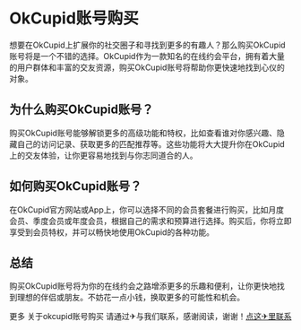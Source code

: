 # OkCupid账号购买

想要在OkCupid上扩展你的社交圈子和寻找到更多的有趣人？那么购买OkCupid账号将是一个不错的选择。OkCupid作为一款知名的在线约会平台，拥有着大量的用户群体和丰富的交友资源，购买OkCupid账号将帮助你更快速地找到心仪的对象。

## 为什么购买OkCupid账号？

购买OkCupid账号能够解锁更多的高级功能和特权，比如查看谁对你感兴趣、隐藏自己的访问记录、获取更多的匹配推荐等。这些功能将大大提升你在OkCupid上的交友体验，让你更容易地找到与你志同道合的人。

## 如何购买OkCupid账号？

在OkCupid官方网站或App上，你可以选择不同的会员套餐进行购买，比如月度会员、季度会员或年度会员，根据自己的需求和预算进行选择。购买后，你将立即享受到会员特权，并可以畅快地使用OkCupid的各种功能。

## 总结

购买OkCupid账号将为你的在线约会之路增添更多的乐趣和便利，让你更快地找到理想的伴侣或朋友。不妨花一点小钱，换取更多的可能性和机会。

更多 关于okcupid账号购买 请通过✈与我们联系，感谢阅读，谢谢！[点这✈里联系](https://d.k02.cc)